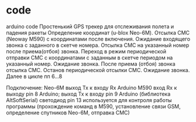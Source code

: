 # code
arduino code
Простенький GPS трекер для отслеживания полета и падения ракеты
Определение координат (u-blox Neo-6M). 
Отсылка СМС (Neoway M590) с координатами после включения.
Ожидание входящего звонка с заданного в скетче номера.
Отсылка СМС на указанный номер после приема(отбоя) звонка. Переход в режим периодической отправки СМС с координатами с заданным в скетче периодом на указанный номер. Ожидание звонка.
После приема (отбоя) звонка отсылка СМС. Останов периодической отсылки СМС. Ожидание звонка.
Далее в цикле пп 6...8

Подключение:
Neo-6M выход Tx к входу Rx Arduino
M590 вход Rx к выходу pin 8 Arduino; выход Tx к входу pin 9 Arduino (библиотека AltSoftSerial)
светодиод pin 13 используется для контроля работы программы (прохождение команд в M590, установление связи GSM, определение спутников
Neo-6M, отправка СМС)
